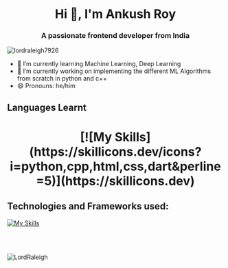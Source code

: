 <h1 align="center">Hi 👋, I'm Ankush Roy</h1>
<h3 align="center">A passionate frontend developer from India</h3>

<p align="left"> <img src="https://komarev.com/ghpvc/?username=lordraleigh7926&label=Profile%20views&color=0e75b6&style=flat" alt="lordraleigh7926" /> </p>


- 🌱 I’m currently learning Machine Learning, Deep Learning
- 🔭 I’m currently working on implementing the different ML Algorithms from scratch in python and c++
- 😄 Pronouns: he/him
<!--
- 👯 I’m looking to collaborate on ...
- 🤔 I’m looking for help with ...
- 💬 Ask me about ...
- 📫 How to reach me: ...
- ⚡ Fun fact: ...
-->

## Languages Learnt
<h1 align="center">[![My Skills](https://skillicons.dev/icons?i=python,cpp,html,css,dart&perline=5)](https://skillicons.dev)</h1>

## Technologies and Frameworks used:
[![My Skills](https://skillicons.dev/icons?i=tensorflow,flask,git,github,linux,bash,vim,md,vscode,replit,androidstudio,flutter,bots&perline=5)](https://skillicons.dev)



<br>
<br/>
<p><img align="center" src="https://github-readme-stats.vercel.app/api/top-langs?username=lordraleigh7926&show_icons=true&locale=en&layout=compact" alt="LordRaleigh" /></p>
